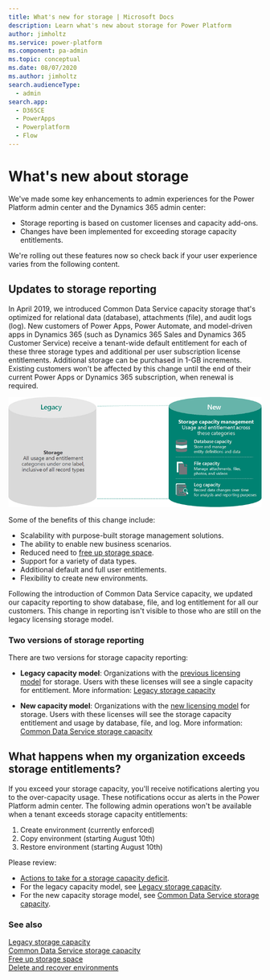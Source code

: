 ```yaml
---
title: What's new for storage | Microsoft Docs
description: Learn what's new about storage for Power Platform
author: jimholtz
ms.service: power-platform
ms.component: pa-admin
ms.topic: conceptual
ms.date: 08/07/2020
ms.author: jimholtz
search.audienceType: 
  - admin
search.app:
  - D365CE
  - PowerApps
  - Powerplatform
  - Flow
---
```


# What's new about storage

We've made some key enhancements to admin experiences for the Power Platform admin center and the Dynamics 365 admin center:

- Storage reporting is based on customer licenses and capacity add-ons.
- Changes have been implemented for exceeding storage capacity entitlements.

We're rolling out these features now so check back if your user experience varies from the following content.

## Updates to storage reporting

In April 2019, we introduced Common Data Service capacity storage that's optimized for relational data (database), attachments (file), and audit logs (log). New customers of Power Apps, Power Automate, and model-driven apps in Dynamics 365 (such as Dynamics 365 Sales and Dynamics 365 Customer Service) receive a tenant-wide default entitlement for each of these three storage types and additional per user subscription license entitlements. Additional storage can be purchased in 1-GB increments. Existing customers won't be affected by this change until the end of their current Power Apps or Dynamics 365 subscription, when renewal is required.

![Evolution of data management](media/storage-model-evolution.png "Evolution of data management")

Some of the benefits of this change include:

- Scalability with purpose-built storage management solutions.
- The ability to enable new business scenarios.
- Reduced need to [free up storage space](free-storage-space.md).
- Support for a variety of data types.
- Additional default and full user entitlements.
- Flexibility to create new environments.

Following the introduction of Common Data Service capacity, we updated our capacity reporting to show database, file, and log entitlement for all our customers. This change in reporting isn't visible to those who are still on the legacy licensing storage model.

### Two versions of storage reporting

There are two versions for storage capacity reporting: 

- **Legacy capacity model**: Organizations with the [previous licensing model](legacy-capacity-storage.md#licenses-for-the-legacy-storage-model) for storage. Users with these licenses will see a single capacity for entitlement. More information: [Legacy storage capacity](legacy-capacity-storage.md)

- **New capacity model**: Organizations with the [new licensing model](capacity-storage.md#licenses-for-the-new-storage-model) for storage. Users with these licenses will see the storage capacity entitlement and usage by database, file, and log. More information: [Common Data Service storage capacity](capacity-storage.md)

## What happens when my organization exceeds storage entitlements?

If you exceed your storage capacity, you'll receive notifications alerting you to the over-capacity usage. These notifications occur as alerts in the Power Platform admin center. The following admin operations won't be available when a tenant exceeds storage capacity entitlements: 

1. Create environment (currently enforced)
2. Copy environment (starting August 10th)
3. Restore environment (starting August 10th)

Please review:
- [Actions to take for a storage capacity deficit](capacity-storage.md#actions-to-take-for-a-storage-capacity-deficit).
- For the legacy capacity model, see [Legacy storage capacity](legacy-capacity-storage.md).
- For the new capacity storage model, see [Common Data Service storage capacity](capacity-storage.md).

### See also
[Legacy storage capacity](legacy-capacity-storage.md) <br />
[Common Data Service storage capacity](capacity-storage.md) <br />
[Free up storage space](free-storage-space.md) <br />
[Delete and recover environments](delete-environment.md)
